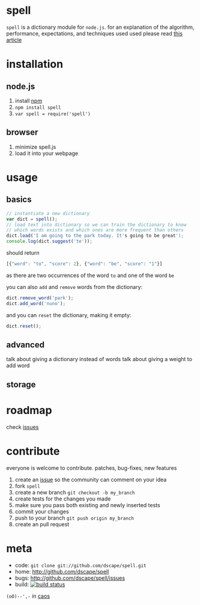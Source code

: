 # spell

`spell` is a dictionary module for `node.js`. for an explanation of the algorithm, performance, expectations, and techniques used used please read [this article][norvig]

# installation

## node.js

1. install [npm]
2. `npm install spell`
3. `var spell = require('spell')`

## browser

1. minimize spell.js
2. load it into your webpage

# usage

## basics

``` js
// instantiate a new dictionary
var dict = spell();
// load text into dictionary so we can train the dictionary to know
// which words exists and which ones are more frequent than others
dict.load('I am going to the park today. It's going to be great');
console.log(dict.suggest('te'));
```

should return

``` js
[{"word": "to", "score": 2}, {"word": "be", "score": "1"}]
```

as there are two occurrences of the word `to` and one of the word `be`

you can also `add` and `remove` words from the dictionary:

``` js
dict.remove_word('park');
dict.add_word('nuno');
```

and you can `reset` the dictionary, making it empty:

``` js
dict.reset();
```

## advanced

talk about giving a dictionary instead of words
talk about giving a weight to add word

## storage

# roadmap

check [issues]

# contribute

everyone is welcome to contribute. patches, bug-fixes, new features

1. create an [issue][issues] so the community can comment on your idea
2. fork `spell`
3. create a new branch `git checkout -b my_branch`
4. create tests for the changes you made
5. make sure you pass both existing and newly inserted tests
6. commit your changes
7. push to your branch `git push origin my_branch`
8. create an pull request

# meta

* code: `git clone git://github.com/dscape/spell.git`
* home: <http://github.com/dscape/spell>
* bugs: <http://github.com/dscape/spell/issues>
* build: [![build status](https://secure.travis-ci.org/dscape/spell.png)](http://travis-ci.org/dscape/spell)

`(oO)--',-` in [caos]

[npm]: http://npmjs.org
[issues]: http://github.com/dscape/nano/issues
[caos]: http://caos.di.uminho.pt/
[norvig]: http://norvig.com/spell-correct.html